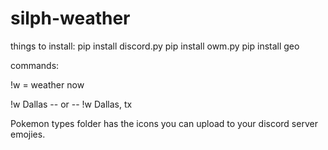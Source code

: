 # silph-weather

things to install:
pip install discord.py
pip install owm.py
pip install geo


commands:

!w = weather now

!w Dallas  -- or -- !w Dallas, tx


Pokemon types folder has the icons you can upload to your discord server emojies.
